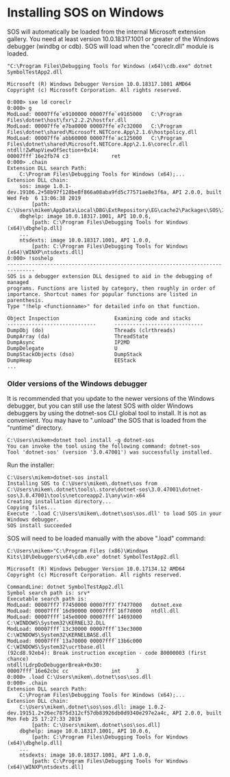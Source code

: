 Installing SOS on Windows
=========================

SOS will automatically be loaded from the internal Microsoft extension gallery. You need at least version 10.0.18317.1001 or greater of the Windows debugger (windbg or cdb). SOS will load when the "coreclr.dll" module is loaded.

    "C:\Program Files\Debugging Tools for Windows (x64)\cdb.exe" dotnet SymbolTestApp2.dll
    
    Microsoft (R) Windows Debugger Version 10.0.18317.1001 AMD64
    Copyright (c) Microsoft Corporation. All rights reserved.

    0:000> sxe ld coreclr
    0:000> g
    ModLoad: 00007ffe`e9100000 00007ffe`e9165000   C:\Program Files\dotnet\host\fxr\2.2.2\hostfxr.dll
    ModLoad: 00007ffe`e7ba0000 00007ffe`e7c32000   C:\Program Files\dotnet\shared\Microsoft.NETCore.App\2.1.6\hostpolicy.dll
    ModLoad: 00007ffe`abb60000 00007ffe`ac125000   C:\Program Files\dotnet\shared\Microsoft.NETCore.App\2.1.6\coreclr.dll
    ntdll!ZwMapViewOfSection+0x14:
    00007fff`16e2fb74 c3              ret
    0:000> .chain
    Extension DLL search Path:
        C:\Program Files\Debugging Tools for Windows (x64);...
    Extension DLL chain:
        sos: image 1.0.1-dev.19106.2+58b97f128be8f866a08aba9fd5c77571ae8e3f6a, API 2.0.0, built Wed Feb  6 13:06:38 2019
            [path: C:\Users\mikem\AppData\Local\DBG\ExtRepository\EG\cache2\Packages\SOS\1.0.1.0\x64\sos.dll]
        dbghelp: image 10.0.18317.1001, API 10.0.6,
            [path: C:\Program Files\Debugging Tools for Windows (x64)\dbghelp.dll]
        ...
        ntsdexts: image 10.0.18317.1001, API 1.0.0,
            [path: C:\Program Files\Debugging Tools for Windows (x64)\WINXP\ntsdexts.dll]
    0:000> !soshelp
    -------------------------------------------------------------------------------
    SOS is a debugger extension DLL designed to aid in the debugging of managed
    programs. Functions are listed by category, then roughly in order of
    importance. Shortcut names for popular functions are listed in parenthesis.
    Type "!help <functionname>" for detailed info on that function.

    Object Inspection                  Examining code and stacks
    -----------------------------      -----------------------------
    DumpObj (do)                       Threads (clrthreads)
    DumpArray (da)                     ThreadState
    DumpAsync                          IP2MD
    DumpDelegate                       U
    DumpStackObjects (dso)             DumpStack
    DumpHeap                           EEStack
    ...

### Older versions of the Windows debugger

It is recommended that you update to the newer versions of the Windows debugger, but you can still use the latest SOS with older Windows debuggers by using the dotnet-sos CLI global tool to install. It is not as convenient. You may have to ".unload" the SOS that is loaded from the "runtime" directory.

    C:\Users\mikem>dotnet tool install -g dotnet-sos
    You can invoke the tool using the following command: dotnet-sos
    Tool 'dotnet-sos' (version '3.0.47001') was successfully installed.

Run the installer:

    C:\Users\mikem>dotnet-sos install
    Installing SOS to C:\Users\mikem\.dotnet\sos from C:\Users\mikem\.dotnet\tools\.store\dotnet-sos\3.0.47001\dotnet-sos\3.0.47001\tools\netcoreapp2.1\any\win-x64
    Creating installation directory...
    Copying files...
    Execute '.load C:\Users\mikem\.dotnet\sos\sos.dll' to load SOS in your Windows debugger.
    SOS install succeeded

SOS will need to be loaded manually with the above ".load" command:


    C:\Users\mikem>"C:\Program Files (x86)\Windows Kits\10\Debuggers\x64\cdb.exe" dotnet SymbolTestApp2.dll

    Microsoft (R) Windows Debugger Version 10.0.17134.12 AMD64
    Copyright (c) Microsoft Corporation. All rights reserved.

    CommandLine: dotnet SymbolTestApp2.dll
    Symbol search path is: srv*
    Executable search path is:
    ModLoad: 00007ff7`f7450000 00007ff7`f7477000   dotnet.exe
    ModLoad: 00007fff`16d90000 00007fff`16f7d000   ntdll.dll
    ModLoad: 00007fff`145e0000 00007fff`14693000   C:\WINDOWS\System32\KERNEL32.DLL
    ModLoad: 00007fff`13c30000 00007fff`13ec3000   C:\WINDOWS\System32\KERNELBASE.dll
    ModLoad: 00007fff`13a70000 00007fff`13b6c000   C:\WINDOWS\System32\ucrtbase.dll
    (92cd8.92eb4): Break instruction exception - code 80000003 (first chance)
    ntdll!LdrpDoDebuggerBreak+0x30:
    00007fff`16e62cbc cc              int     3
    0:000> .load C:\Users\mikem\.dotnet\sos\sos.dll
    0:000> .chain
    Extension DLL search Path:
        C:\Program Files\Debugging Tools for Windows (x64);...
    Extension DLL chain:
        C:\Users\mikem\.dotnet\sos\sos.dll: image 1.0.2-dev.19151.2+26ec7875d312cf57db83926db0d9340e297e2a4c, API 2.0.0, built Mon Feb 25 17:27:33 2019
            [path: C:\Users\mikem\.dotnet\sos\sos.dll]
        dbghelp: image 10.0.18317.1001, API 10.0.6,
            [path: C:\Program Files\Debugging Tools for Windows (x64)\dbghelp.dll]
        ...
        ntsdexts: image 10.0.18317.1001, API 1.0.0,
            [path: C:\Program Files\Debugging Tools for Windows (x64)\WINXP\ntsdexts.dll]
